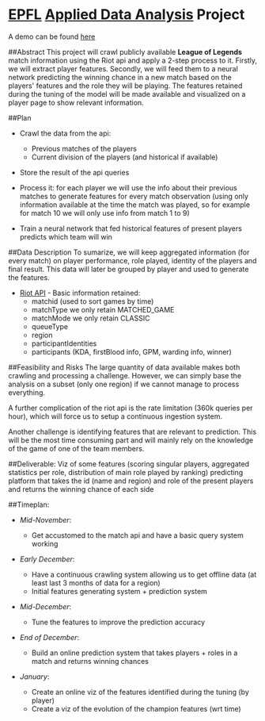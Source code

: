 # [EPFL](http://www.epfl.ch/) [Applied Data Analysis](http://ada.epfl.ch/) Project

A demo can be found [here](http://52.174.16.86:5000/)

##Abstract
  This project will crawl publicly available **League of Legends** match information using the Riot api and apply a 2-step process to it. Firstly, we will extract player features. Secondly, we will feed them to a neural network predicting the winning chance in a new match based on the players' features and the role they will be playing.
  The features retained during the tuning of the model will be made available and visualized on a player page to show relevant information.

##Plan
  * Crawl the data from the api:
    * Previous matches of the players
    * Current division of the players (and historical if available)
  
  * Store the result of the api queries
  * Process it:
    for each player we will use the info about their previous matches to generate features for every match observation (using only information available at the time the match was played, so for example for match 10 we will only use info from match 1 to 9)

  * Train a neural network that fed historical features of present players predicts which team will win

##Data Description
  To sumarize, we will keep aggregated information (for every match) on player performance, role played, identity of the players and final result.
  This data will later be grouped by player and used to generate the features.

  * [Riot API](https://developer.riotgames.com/api/methods#!/1064/3671) - Basic information retained:
    * matchid (used to sort games by time)
    * matchType we only retain MATCHED_GAME
    * matchMode we only retain CLASSIC
    * queueType
    * region
    * participantIdentities
    * participants (KDA, firstBlood info, GPM, warding info, winner)

##Feasibility and Risks
  The large quantity of data available makes both crawling and processing a challenge. However, we can simply base the analysis on a subset (only one region) if we cannot manage to process everything. 
  
  A further complication of the riot api is the rate limitation (360k queries per hour), which will force us to setup a continuous ingestion system.
  
  Another challenge is identifying features that are relevant to prediction. This will be the most time consuming part and will mainly rely on the knowledge of the game of one of the team members.

##Deliverable:
  Viz of some features (scoring singular players, aggregated statistics per role, distribution of main role played by ranking)
  predicting platform that takes the id (name and region) and role of the present players and returns the winning chance of each side

##Timeplan:
 * *Mid-November*:
   * Get accustomed to the match api and have a basic query system working

 * *Early December*:
   * Have a continuous crawling system allowing us to get offline data (at least last 3 months of data for a region)
   * Initial features generating system + prediction system

 * *Mid-December*:
   * Tune the features to improve the prediction accuracy

 * *End of December*:
   * Build an online prediction system that takes players + roles in a match and returns winning chances

 * *January*:
   * Create an online viz of the features identified during the tuning (by player)
   * Create a viz of the evolution of the champion features (wrt time)
